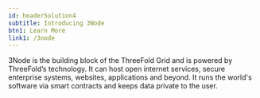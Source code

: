 ```yaml
---
id: headerSolution4
subtitle: Introducing 3Node
btn1: Learn More
link1: /3node
---
```


3Node is the building block of the ThreeFold Grid and is powered by ThreeFold’s technology. It can host open internet services, secure enterprise systems, websites, applications and beyond. It runs the world's software via smart contracts and keeps data private to the user.